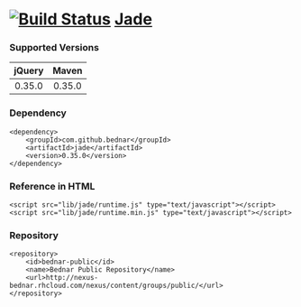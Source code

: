 [![Build Status](https://api.travis-ci.org/bednar/jade.png?branch=master)](https://travis-ci.org/bednar/jade) [Jade](http://jade-lang.com)
====

### Supported Versions

|   jQuery  |   Maven   |
|:---------:|:---------:|
|   0.35.0  |   0.35.0  |


### Dependency

    <dependency>
        <groupId>com.github.bednar</groupId>
        <artifactId>jade</artifactId>
        <version>0.35.0</version>
    </dependency>

### Reference in HTML

    <script src="lib/jade/runtime.js" type="text/javascript"></script>
    <script src="lib/jade/runtime.min.js" type="text/javascript"></script>

### Repository

    <repository>
        <id>bednar-public</id>
        <name>Bednar Public Repository</name>
        <url>http://nexus-bednar.rhcloud.com/nexus/content/groups/public/</url>
    </repository>
